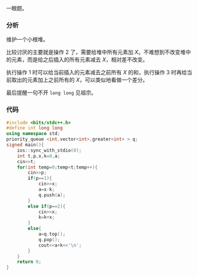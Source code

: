 一眼题。

### 分析

维护一个小根堆。

比较讨厌的主要就是操作 $2$ 了，需要给堆中所有元素加 $X$。不难想到不改变堆中的元素，而是给之后插入的所有元素减去 $X$，相对差不改变。

执行操作 $1$ 时可以给当前插入的元素减去之前所有 $X$ 的和，执行操作 $3$ 时再给当前取出的元素加上之前所有的 $X$，可以类似地看做一个差分。

最后提醒一句不开 `long long` 见祖宗。

### 代码

```c++
#include <bits/stdc++.h>
#define int long long
using namespace std;
priority_queue <int,vector<int>,greater<int> > q;
signed main(){
	ios::sync_with_stdio(0);
	int t,p,x,k=0,a;
	cin>>t;
	for(int temp=0;temp<t;temp++){
		cin>>p;
		if(p==1){
			cin>>x;
			a=x-k;
			q.push(a);
		}
		else if(p==2){
			cin>>x;
			k=k+x;
		}
		else{
			a=q.top();
			q.pop();
			cout<<a+k<<'\n';
		}
	}
	return 0;
}
```